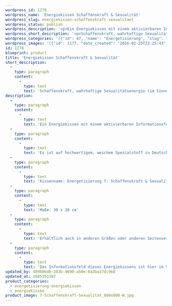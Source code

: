 ```yaml
---
wordpress_id: 1278
wordpress_name: 'Energiekissen Schaffenskraft & Sexualität'
wordpress_slug: energiekissen-schaffenskraft-sexualitaet
wordpress_status: publish
wordpress_description: '<p>Ein Energiekissen mit einem aktivierbaren Informationsfeld zu Schaffenskraft und Sexualität sowie dem energetischen Zugang zu den dazugehörigen universellen Wissenspools.</p><p>Es ist auf hochwertigem, weichem Spezialstoff in Deutschland gedruckt und sorgfältig in Handarbeit in Deutschland mit Reißverschluss genäht. Laut Herstellerangaben ist der farbintensive Druck 70 Jahre lichtecht, waschbar (Wollwaschgang, 20°) und in einem umweltorientierten Verfahren hergestellt.</p><p>Kissenname: Energetisierung 7: Schaffenskraft &amp; Sexualität. Reihe: Energetisierung</p><p>Maße: 30 x 30 cm</p><p>Erhältlich auch in anderen Größen oder anderen Seitenverhältnissen. Bitte kontaktieren Sie uns hierfür unter <a href="mailto:info@elvedenverlag.de">info@elvedenverlag.de</a>.</p><p>Das Informationsfeld dieses Energiekissens ist hier im Shop auch erhältlich als <a href="https://my.feenbaum.de/produkt-kategorie/energiebilder/fotokarten/energetisierung-fotokarten/">Fotokarte</a>, <a href="https://my.feenbaum.de/produkt-kategorie/energiebilder/wandbilder/energetisierung/">Wandbild</a> und <a href="https://my.feenbaum.de/produkt-kategorie/energiesprays/energetisierung-energiesprays/">Energiespray</a></p><p><a href="https://my.feenbaum.de/anwendung-energiekissen/">Anwendungshinweise</a></p>'
wordpress_short_description: '<p>Schaffenskraft, wahrhaftige Sexualitätsenergie (im Sinne einer Ur-Lebensenergie) erfahren</p>'
wordpress_categories: '[{"id": 47, "name": "Energetisierung", "slug": "energetisierung-energiekissen"}, {"id": 28, "name": "Energiekissen", "slug": "energiekissen"}]'
wordpress_images: '[{"id": 1177, "date_created": "2016-02-25T22:25:43", "date_created_gmt": "2016-02-25T20:25:43", "date_modified": "2016-02-25T22:25:43", "date_modified_gmt": "2016-02-25T20:25:43", "src": "https://my.feenbaum.de/wp-content/uploads/2016/02/7-Schaffenskraft-Sexualit\u00e4t_800x800-W.jpg", "name": "7 Schaffenskraft-Sexualit\u00e4t_800x800-W", "alt": ""}]'
id: 1278
blueprint: product
title: 'Energiekissen Schaffenskraft & Sexualität'
short_description:
  -
    type: paragraph
    content:
      -
        type: text
        text: 'Schaffenskraft, wahrhaftige Sexualitätsenergie (im Sinne einer Ur-Lebensenergie) erfahren'
description:
  -
    type: paragraph
    content:
      -
        type: text
        text: 'Ein Energiekissen mit einem aktivierbaren Informationsfeld zu Schaffenskraft und Sexualität sowie dem energetischen Zugang zu den dazugehörigen universellen Wissenspools.'
  -
    type: paragraph
    content:
      -
        type: text
        text: 'Es ist auf hochwertigem, weichem Spezialstoff in Deutschland gedruckt und sorgfältig in Handarbeit in Deutschland mit Reißverschluss genäht. Laut Herstellerangaben ist der farbintensive Druck 70 Jahre lichtecht, waschbar (Wollwaschgang, 20°) und in einem umweltorientierten Verfahren hergestellt.'
  -
    type: paragraph
    content:
      -
        type: text
        text: 'Kissenname: Energetisierung 7: Schaffenskraft & Sexualität. Reihe: Energetisierung'
  -
    type: paragraph
    content:
      -
        type: text
        text: 'Maße: 30 x 30 cm'
  -
    type: paragraph
    content:
      -
        type: text
        text: 'Erhältlich auch in anderen Größen oder anderen Seitenverhältnissen. Bitte kontaktieren Sie uns hierfür unter info@elvedenverlag.de.'
  -
    type: paragraph
    content:
      -
        type: text
        text: 'Das Informationsfeld dieses Energiekissens ist hier im Shop auch erhältlich als Fotokarte, Wandbild und Energiespray'
updated_by: 489b06db-283b-4690-a50e-8a3ba37dc968
updated_at: 1685351307
product_categories:
  - energetisierung-energiekissen
  - energiekissen
product_image: 7-Schaffenskraft-Sexualität_800x800-W.jpg
---
```

